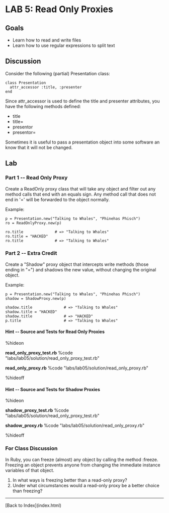 # LAB 5: Read Only Proxies

## Goals

* Learn how to read and write files
* Learn how to use regular expressions to split text

## Discussion

Consider the following (partial) Presentation class:

    class Presentation
      attr_accessor :title, :presenter
    end

Since attr_accessor is used to define the title and presenter
attributes, you have the following methods defined:

* title
* title=
* presentor
* presentor=

Sometimes it is useful to pass a presentation object into some
software an know that it will not be changed.

## Lab

### Part 1 -- Read Only Proxy

Create a ReadOnly proxy class that will take any object and filter out
any method calls that end with an equals sign.  Any method call that
does not end in '=' will be forwarded to the object normally.

Example:

    p = Presentation.new("Talking to Whales", "Phinehas Phisch")
    ro = ReadOnlyProxy.new(p)

    ro.title              # => "Talking to Whales"
    ro.title = "HACKED"
    ro.title              # => "Talking to Whales"

### Part 2 -- Extra Credit

Create a "Shadow" proxy object that intercepts write methods (those
ending in "=") and shadows the new value, without changing the
original object.

Example:

    p = Presentation.new("Talking to Whales", "Phinehas Phisch")
    shadow = ShadowProxy.new(p)

    shadow.title              # => "Talking to Whales"
    shadow.title = "HACKED"
    shadow.title              # => "HACKED"
    p.title                   # => "Talking to Whales"

#### Hint -- Source and Tests for Read Only Proxies

%hideon

**read\_only\_proxy\_test.rb**
%code "labs/lab05/solution/read_only_proxy_test.rb"

**read\_only\_proxy.rb**
%code "labs/lab05/solution/read_only_proxy.rb"

%hideoff

#### Hint -- Source and Tests for Shadow Proxies

%hideon

**shadow\_proxy\_test.rb**
%code "labs/lab05/solution/read_only_proxy_test.rb"

**shadow\_proxy.rb**
%code "labs/lab05/solution/read_only_proxy.rb"

%hideoff

### For Class Discussion

In Ruby, you can freeze (almost) any object by calling the method
:freeze.  Freezing an object prevents anyone from changing the
immediate instance variables of that object. 

1. In what ways is freezing better than a read-only proxy?
1. Under what circumstances would a read-only proxy be a better choice
   than freezing?

<hr>
[Back to Index](index.html)

